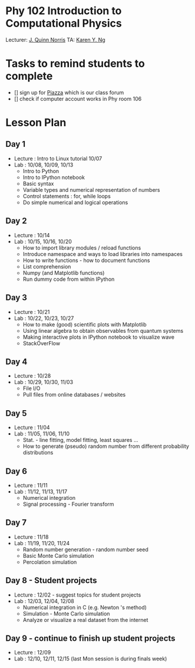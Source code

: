 # Phy 102 Introduction to Computational Physics
Lecturer: [J. Quinn Norris](mailto:jqnorris@ucdavis.edu)
TA: [Karen Y. Ng](mailto:karenyng@ucdavis.edu) 

# Tasks to remind students to complete 
- [] sign up for [Piazza](http://piazza.com/uc_davis/fall2014/phy102)
 which is our class forum 
- [] check if computer account works in Phy room 106

# Lesson Plan
## Day 1  
* Lecture : Intro to Linux tutorial 10/07 
* Lab : 10/08, 10/09, 10/13 
	* Intro to Python 
	* Intro to IPython notebook 
	* Basic syntax 
 	* Variable types and numerical representation of numbers 
	* Control statements : for, while loops
	* Do simple numerical and logical operations 

## Day 2 
* Lecture : 10/14 
* Lab : 10/15, 10/16, 10/20
	* How to import library modules / reload functions 
	* Introduce namespace and ways to load libraries into namespaces
	* How to write functions - how to document functions  
	* List comprehension 
	* Numpy (and Matplotlib functions) 
	* Run dummy code from within IPython 

## Day 3 
* Lecture : 10/21
* Lab : 10/22, 10/23, 10/27
	* How to make (good) scientific plots with Matplotlib
	* Using linear algebra to obtain observables from quantum systems 
	* Making interactive plots in IPython notebook to visualize wave  
	* StackOverFlow 

## Day 4 
* Lecture : 10/28
* Lab : 10/29, 10/30, 11/03
	* File I/O 
	* Pull files from online databases / websites 

## Day 5
* Lecture : 11/04
* Lab : 11/05, 11/06, 11/10 
	* Stat. - line fitting, model fitting, least squares ... 
	* How to generate (pseudo) random number from different probability distributions

## Day 6 
* Lecture : 11/11 
* Lab : 11/12, 11/13, 11/17
	* Numerical integration
	* Signal processing - Fourier transform    

## Day 7 
* Lecture : 11/18 
* Lab : 11/19, 11/20, 11/24 
	* Random number generation - random number seed 
	* Basic Monte Carlo simulation 
	* Percolation simulation 


## Day 8 - Student projects 
* Lecture : 12/02 - suggest topics for student projects  
* Lab : 12/03, 12/04, 12/08 
	* Numerical integration in C (e.g. Newton 's method) 
	* Simulation - Monte Carlo simulation 
	* Analyze or visualize a real dataset from the internet 

## Day 9 - continue to finish up student projects 
* Lecture : 12/09
* Lab : 12/10, 12/11, 12/15 (last Mon session is during finals week) 
